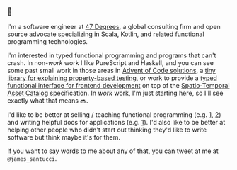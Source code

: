 ### 👋

I'm a software engineer at [47 Degrees](https://www.47deg.com/), a global consulting firm and open source advocate specializing in Scala, Kotlin, and related functional programming technologies.

I'm interested in typed functional programming and programs that can't crash.
In non-_work_ work I like PureScript and Haskell, and you can see some past small work in those areas
in [Advent of Code solutions](https://github.com/jisantuc/advent-of-code/tree/main/aoc2021),
a [tiny library for explaining property-based testing](https://github.com/jisantuc/tiny-test/),
or work to provide a [typed functional interface for frontend development](https://github.com/jisantuc/purescript-stac)
on top of the [Spatio-Temporal Asset Catalog](https://stacspec.org/) specification. In
_work_ work, I'm just starting here, so I'll see exactly what that means 🔜.

I'd like to be better at selling / teaching functional programming (e.g. [1](https://github.com/jisantuc/tiny-test/),
[2](https://github.com/jisantuc/patats/blob/master/2020-11-06-property-testing-for-fun-and-profit/property-testing-for-fun-and-profit.md))
and writing helpful docs for applications (e.g. [1](https://azavea.github.io/franklin/docs/introduction)). I'd also like to be better at
helping other people who didn't start out thinking they'd like to write software but think maybe it's for them.

If you want to say words to me about any of that, you can tweet at me at `@james_santucci`.
